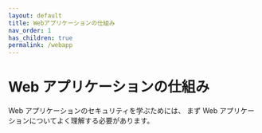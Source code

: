 ```yaml
---
layout: default
title: Webアプリケーションの仕組み
nav_order: 1
has_children: true
permalink: /webapp
---
```


# Web アプリケーションの仕組み

Web アプリケーションのセキュリティを学ぶためには、
まず Web アプリケーションについてよく理解する必要があります。
